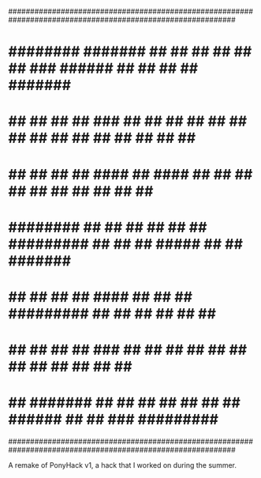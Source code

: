 ############################################################################################################
# ########   #######  ##    ## ##    ## ##     ##    ###     ######  ##    ##          ##     ##  #######  #
# ##     ## ##     ## ###   ##  ##  ##  ##     ##   ## ##   ##    ## ##   ##           ##     ## ##     ## #
# ##     ## ##     ## ####  ##   ####   ##     ##  ##   ##  ##       ##  ##            ##     ##        ## #
# ########  ##     ## ## ## ##    ##    ######### ##     ## ##       #####             ##     ##  #######  #
# ##        ##     ## ##  ####    ##    ##     ## ######### ##       ##  ##             ##   ##  ##        #
# ##        ##     ## ##   ###    ##    ##     ## ##     ## ##    ## ##   ##             ## ##   ##        #
# ##         #######  ##    ##    ##    ##     ## ##     ##  ######  ##    ##             ###    ######### #
############################################################################################################

A remake of PonyHack v1, a hack that I worked on during the summer.
